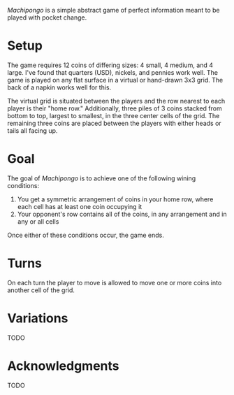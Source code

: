 *Machipongo* is a simple abstract game of perfect information meant to be played with pocket change.

Setup
=====

The game requires 12 coins of differing sizes: 4 small, 4 medium, and 4 large. I've found that quarters (USD), nickels, and pennies work well.  The game is played on any flat surface in a virtual or hand-drawn 3x3 grid.  The back of a napkin works well for this.

The virtual grid is situated between the players and the row nearest to each player is their "home row."  Additionally, three piles of 3 coins stacked from bottom to top, largest to smallest, in the three center cells of the grid.  The remaining three coins are placed between the players with either heads or tails all facing up.

Goal
====

The goal of *Machipongo* is to achieve one of the following wining conditions:

 1. You get a symmetric arrangement of coins in your home 
    row, where each cell has at least one coin occupying it
 2. Your opponent's row contains all of the coins, in any
    arrangement and in any or all cells

Once either of these conditions occur, the game ends.

Turns
=====

On each turn the player to move is allowed to move one or more coins into another cell of the grid.


Variations
==========

TODO

Acknowledgments
===============

TODO